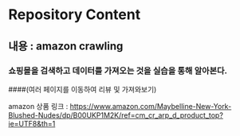 # Repository Content
## 내용 : amazon crawling 

### 쇼핑몰을 검색하고 데이터를 가져오는 것을 실습을 통해 알아본다. 
####(여러 페이지를 이동하여 리뷰 및 가져와보기)

amazon 상품 링크 : https://www.amazon.com/Maybelline-New-York-Blushed-Nudes/dp/B00UKP1M2K/ref=cm_cr_arp_d_product_top?ie=UTF8&th=1
